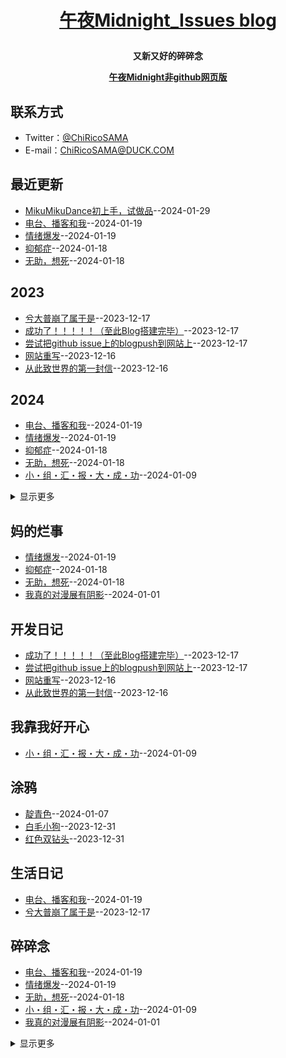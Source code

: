 **<p align="center">[午夜Midnight_Issues blog](https://github.com/ChiricoSAMA/Blog/)</p>**
====

**<p align="center">又新又好的碎碎念</p>**
**<p align="center">[午夜Midnight非github网页版](https://midnight.4everland.app)</p>**

## 联系方式
- Twitter：[@ChiRicoSAMA](https://twitter.com/ChiRicoSAMA)
- E-mail：[ChiRicoSAMA@DUCK.COM](mailto:chiricosama@duck.com)

## 最近更新
- [MikuMikuDance初上手，试做品](https://github.com/ChiricoSAMA/Blog/issues/16)--2024-01-29
- [电台、播客和我](https://github.com/ChiricoSAMA/Blog/issues/15)--2024-01-19
- [情绪爆发](https://github.com/ChiricoSAMA/Blog/issues/14)--2024-01-19
- [抑郁症](https://github.com/ChiricoSAMA/Blog/issues/13)--2024-01-18
- [无助，想死](https://github.com/ChiricoSAMA/Blog/issues/12)--2024-01-18
## 2023
- [兮大普崩了属于是](https://github.com/ChiricoSAMA/Blog/issues/6)--2023-12-17
- [成功了！！！！！（至此Blog搭建完毕）](https://github.com/ChiricoSAMA/Blog/issues/5)--2023-12-17
- [尝试把github issue上的blogpush到网站上](https://github.com/ChiricoSAMA/Blog/issues/4)--2023-12-17
- [网站重写](https://github.com/ChiricoSAMA/Blog/issues/3)--2023-12-16
- [从此致世界的第一封信](https://github.com/ChiricoSAMA/Blog/issues/2)--2023-12-16
## 2024
- [电台、播客和我](https://github.com/ChiricoSAMA/Blog/issues/15)--2024-01-19
- [情绪爆发](https://github.com/ChiricoSAMA/Blog/issues/14)--2024-01-19
- [抑郁症](https://github.com/ChiricoSAMA/Blog/issues/13)--2024-01-18
- [无助，想死](https://github.com/ChiricoSAMA/Blog/issues/12)--2024-01-18
- [小・组・汇・报・大・成・功](https://github.com/ChiricoSAMA/Blog/issues/11)--2024-01-09
<details><summary>显示更多</summary>

- [靛青色](https://github.com/ChiricoSAMA/Blog/issues/10)--2024-01-07
- [我真的对漫展有阴影](https://github.com/ChiricoSAMA/Blog/issues/9)--2024-01-01
- [白毛小狗](https://github.com/ChiricoSAMA/Blog/issues/8)--2023-12-31
- [红色双钻头](https://github.com/ChiricoSAMA/Blog/issues/7)--2023-12-31
</details>

## 妈的烂事
- [情绪爆发](https://github.com/ChiricoSAMA/Blog/issues/14)--2024-01-19
- [抑郁症](https://github.com/ChiricoSAMA/Blog/issues/13)--2024-01-18
- [无助，想死](https://github.com/ChiricoSAMA/Blog/issues/12)--2024-01-18
- [我真的对漫展有阴影](https://github.com/ChiricoSAMA/Blog/issues/9)--2024-01-01
## 开发日记
- [成功了！！！！！（至此Blog搭建完毕）](https://github.com/ChiricoSAMA/Blog/issues/5)--2023-12-17
- [尝试把github issue上的blogpush到网站上](https://github.com/ChiricoSAMA/Blog/issues/4)--2023-12-17
- [网站重写](https://github.com/ChiricoSAMA/Blog/issues/3)--2023-12-16
- [从此致世界的第一封信](https://github.com/ChiricoSAMA/Blog/issues/2)--2023-12-16
## 我靠我好开心
- [小・组・汇・报・大・成・功](https://github.com/ChiricoSAMA/Blog/issues/11)--2024-01-09
## 涂鸦
- [靛青色](https://github.com/ChiricoSAMA/Blog/issues/10)--2024-01-07
- [白毛小狗](https://github.com/ChiricoSAMA/Blog/issues/8)--2023-12-31
- [红色双钻头](https://github.com/ChiricoSAMA/Blog/issues/7)--2023-12-31
## 生活日记
- [电台、播客和我](https://github.com/ChiricoSAMA/Blog/issues/15)--2024-01-19
- [兮大普崩了属于是](https://github.com/ChiricoSAMA/Blog/issues/6)--2023-12-17
## 碎碎念
- [电台、播客和我](https://github.com/ChiricoSAMA/Blog/issues/15)--2024-01-19
- [情绪爆发](https://github.com/ChiricoSAMA/Blog/issues/14)--2024-01-19
- [无助，想死](https://github.com/ChiricoSAMA/Blog/issues/12)--2024-01-18
- [小・组・汇・报・大・成・功](https://github.com/ChiricoSAMA/Blog/issues/11)--2024-01-09
- [我真的对漫展有阴影](https://github.com/ChiricoSAMA/Blog/issues/9)--2024-01-01
<details><summary>显示更多</summary>

- [兮大普崩了属于是](https://github.com/ChiricoSAMA/Blog/issues/6)--2023-12-17
- [成功了！！！！！（至此Blog搭建完毕）](https://github.com/ChiricoSAMA/Blog/issues/5)--2023-12-17
- [尝试把github issue上的blogpush到网站上](https://github.com/ChiricoSAMA/Blog/issues/4)--2023-12-17
</details>

